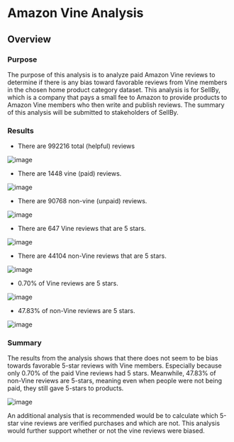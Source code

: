 # Amazon Vine Analysis
## Overview
### Purpose
The purpose of this analysis is to analyze paid Amazon Vine reviews to determine if there is any bias toward favorable reviews from Vine members in the chosen home product category dataset. This analysis is for SellBy, which is a company that pays a small fee to Amazon to provide products to Amazon Vine members who then write and publish reviews. The summary of this analysis will be submitted to stakeholders of SellBy.

### Results

* There are 992216 total (helpful) reviews 

![image](https://user-images.githubusercontent.com/108503112/210468239-44f647a9-1fcf-45cd-af7e-677c8e2caf4f.png)


* There are 1448 vine (paid) reviews.

![image](https://user-images.githubusercontent.com/108503112/210306180-da1be619-9379-4158-a5e7-7be256cbb8cf.png)

* There are 90768 non-vine (unpaid) reviews.

![image](https://user-images.githubusercontent.com/108503112/210306038-8c1303d3-3651-4990-a304-da184038507c.png)

* There are 647 Vine reviews that are 5 stars.

![image](https://user-images.githubusercontent.com/108503112/210306768-8cc02b99-a483-4402-9d16-1997f7abaf52.png)

* There are 44104 non-Vine reviews that are 5 stars.

![image](https://user-images.githubusercontent.com/108503112/210468569-82ab8ae0-00a8-422a-be07-a78bb69a6681.png)

* 0.70% of Vine reviews are 5 stars.

![image](https://user-images.githubusercontent.com/108503112/210468772-9929b365-4a79-4126-a94f-0db54448f33b.png)

* 47.83% of non-Vine reviews are 5 stars.

![image](https://user-images.githubusercontent.com/108503112/210468653-5d27edbf-ec41-4b44-9429-05da45c48d01.png)


### Summary
The results from the analysis shows that there does not seem to be bias towards favorable 5-star reviews with Vine members. Especially because only 0.70% of the paid Vine reviews had 5 stars. Meanwhile, 47.83% of non-Vine reviews are 5-stars, meaning even when people were not being paid, they still gave 5-stars to products.

![image](https://user-images.githubusercontent.com/108503112/210469510-a6aa7dab-c923-4067-baa7-663fffcfbd41.png)


An additional analysis that is recommended would be to calculate which 5-star vine reviews are verified purchases and which are not. This analysis would further support whether or not the vine reviews were biased.
